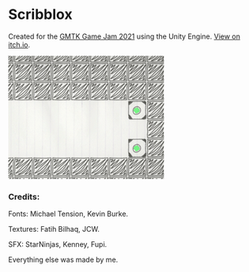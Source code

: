 # Scribblox

Created for the [GMTK Game Jam 2021](https://itch.io/jam/gmtk-2021) using the Unity Engine. [View on itch.io](https://flyce-9998.itch.io/scribblox).

![Preview](https://github.com/Flyce9998/Joined-Together/blob/main/_pictures/preview.gif)

### Credits:

Fonts: Michael Tension,  Kevin Burke.

Textures: Fatih Bilhaq, JCW.

SFX: StarNinjas, Kenney, Fupi.

Everything else was made by me.
